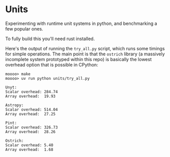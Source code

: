 # Units

Experimenting with runtime unit systems in python, and benchmarking a few popular ones.

To fully build this you'll need rust installed.

Here's the output of running the `try_all.py` script, which runs some timings for simple operations.
The main point is that the `ostrich` library (a massively incomplete system prototyped within this repo) is basically the lowest overhead option that is possible in CPython:

```
moooo> make
moooo> uv run python units/try_all.py

Unyt:
Scalar overhead: 284.74
Array overhead:  19.93

Astropy:
Scalar overhead: 514.04
Array overhead:  27.25

Pint:
Scalar overhead: 326.73
Array overhead:  28.26

Ostrich:
Scalar overhead: 5.40
Array overhead:  1.68
```
